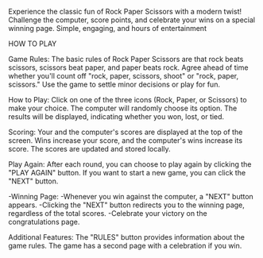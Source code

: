 Experience the classic fun of Rock Paper Scissors with a modern twist! Challenge the computer, score points, and celebrate your wins on a special winning page. Simple, engaging, and hours of entertainment

HOW TO PLAY

Game Rules:
The basic rules of Rock Paper Scissors are that rock beats scissors, scissors beat paper, and paper beats rock.
Agree ahead of time whether you'll count off "rock, paper, scissors, shoot" or "rock, paper, scissors."
Use the game to settle minor decisions or play for fun.

How to Play:
Click on one of the three icons (Rock, Paper, or Scissors) to make your choice.
The computer will randomly choose its option.
The results will be displayed, indicating whether you won, lost, or tied.

Scoring:
Your and the computer's scores are displayed at the top of the screen.
Wins increase your score, and the computer's wins increase its score.
The scores are updated and stored locally.

Play Again:
After each round, you can choose to play again by clicking the "PLAY AGAIN" button.
If you want to start a new game, you can click the "NEXT" button.

-Winning Page:
-Whenever you win against the computer, a "NEXT" button appears.
-Clicking the "NEXT" button redirects you to the winning page, regardless of the total scores.
-Celebrate your victory on the congratulations page.

Additional Features:
The "RULES" button provides information about the game rules.
The game has a second page with a celebration if you win.
